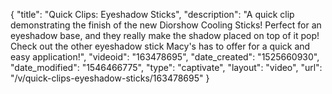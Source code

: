 {
    "title": "Quick Clips: Eyeshadow Sticks",
    "description": "A quick clip demonstrating the finish of the new Diorshow Cooling Sticks! Perfect for an eyeshadow base, and they really make the shadow placed on top of it pop! Check out the other eyeshadow stick Macy's has to offer for a quick and easy application!",
    "videoid": "163478695",
    "date_created": "1525660930",
    "date_modified": "1546466775",
    "type": "captivate",
    "layout": "video",
    "url": "\/v\/quick-clips-eyeshadow-sticks\/163478695"
}